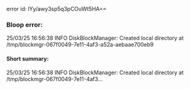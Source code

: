 error id: lYy/awy3sp5q3pCOuWt5HA==
### Bloop error:

25/03/25 16:56:38 INFO DiskBlockManager: Created local directory at /tmp/blockmgr-067f0049-7e11-4af3-a52a-aebaae700eb9
#### Short summary: 

25/03/25 16:56:38 INFO DiskBlockManager: Created local directory at /tmp/blockmgr-067f0049-7e11-4af3...